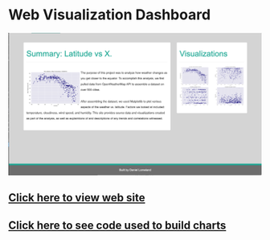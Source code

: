 #        Web Visualization Dashboard



![screenshot](Images/web_page.png) 




##  [Click here to view web site](https://daniel-lomeland.github.io/Weather_Web_Visualization_Dashboard/)

## [Click here to see  code used to build charts](https://github.com/Daniel-Lomeland/Latitude_vs_Weather/blob/master/Weather_vs_Latitude.ipynb)
